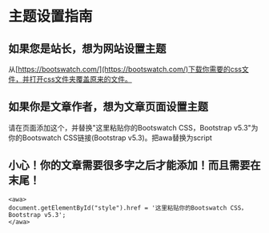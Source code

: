 # 主题设置指南
## 如果您是站长，想为网站设置主题
从[https://bootswatch.com/](https://bootswatch.com/)下载你需要的css文件，并打开css文件夹覆盖原来的文件。
## 如果你是文章作者，想为文章页面设置主题
请在页面添加这个，并替换"这里粘贴你的Bootswatch CSS，Bootstrap v5.3"为你的Bootswatch CSS链接(Bootstrap v5.3)。把awa替换为script
## 小心！你的文章需要很多字之后才能添加！而且需要在末尾！
```
<awa>
document.getElementById("style").href = '这里粘贴你的Bootswatch CSS，Bootstrap v5.3';
</awa>
```